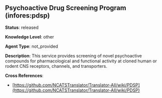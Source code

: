[//]: # (DO NOT MANUALLY EDIT THIS FILE. IT IS GENERATED FROM A TEMPLATE.)

## Psychoactive Drug Screening Program (infores:pdsp)

**Status**: released
  
**Knowledge Level**: other
  
**Agent Type**: not_provided

**Description**: This service provides screening of novel psychoactive compounds for pharmacological and functional activity at cloned human or rodent CNS receptors, channels, and transporters.

**Cross References**:

- [https://github.com/NCATSTranslator/Translator-All/wiki/PDSP](https://github.com/NCATSTranslator/Translator-All/wiki/PDSP)

